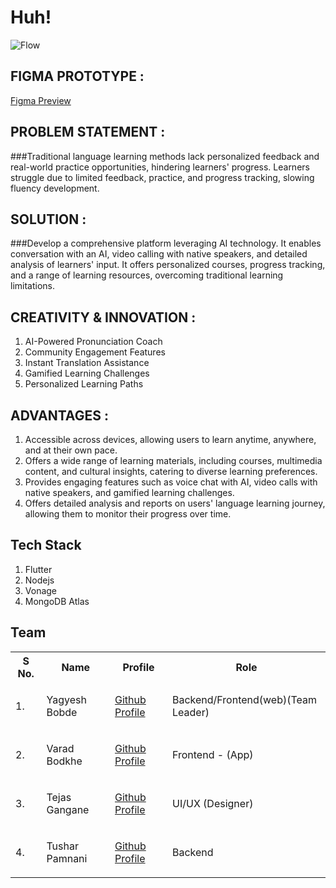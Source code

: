 # Huh!
![Flow](https://github.com/yagyesh-bobde/Huh/assets/123196274/0f4bcd89-fdb2-4910-bd8a-0f09573da935)

## FIGMA PROTOTYPE :
[Figma Preview](https://www.figma.com/proto/vTyofXcNlm3vVhrfZcp0AY/HTF-%23?type=design&node-id=21-317&t=F2y7CPGS6dAkvD2p-1&scaling=scale-down&page-id=0%3A1&mode=design)

## PROBLEM STATEMENT :
###Traditional language learning methods lack personalized feedback and real-world practice opportunities, hindering learners' progress. Learners struggle due to limited feedback, practice, and progress tracking, slowing fluency development.

## SOLUTION :
###Develop a comprehensive platform leveraging AI technology. It enables conversation with an AI, video calling with native speakers, and detailed analysis of learners' input. It offers personalized courses, progress tracking, and a range of learning resources, overcoming traditional learning limitations.

## CREATIVITY & INNOVATION :
1) AI-Powered Pronunciation Coach
2) Community Engagement Features
3) Instant Translation Assistance
4) Gamified Learning Challenges
5) Personalized Learning Paths

## ADVANTAGES : 
1) Accessible across devices, allowing users to learn anytime, anywhere, and at their own pace.
2) Offers a wide range of learning materials, including courses, multimedia content, and cultural insights, catering to diverse learning preferences.
3) Provides engaging features such as voice chat with AI, video calls with native speakers, and gamified learning challenges.
4) Offers detailed analysis and reports on users' language learning journey, allowing them to monitor their progress over time.

## Tech Stack
1. Flutter
2. Nodejs
3. Vonage
4. MongoDB Atlas

## Team
<table>
<tr>
<th>S No.</th><th>Name</th><th>Profile</th><th>Role</th>
</tr>
<tr>
<td>1.</td><td>Yagyesh Bobde</td><td>
  
[Github Profile](https://github.com/yagyesh-bobde)
  
</td><td>Backend/Frontend(web)(Team Leader)</td>
</tr>
  <tr>
<td>2.</td><td>Varad Bodkhe</td><td>  

  [Github Profile](https://github.com/vbodkhe1924)
</td><td>Frontend - (App)</td>
</tr>
  <tr>
<td>3.</td><td>Tejas Gangane</td><td>  

  [Github Profile](https://github.com/TejasGangane)

</td><td>UI/UX (Designer)</td>
</tr>
  <tr>
<td>4.</td><td>Tushar Pamnani</td><td>
  
[Github Profile](https://github.com/tusharpamnani)

</td><td>Backend</td>
</tr>
</table>
